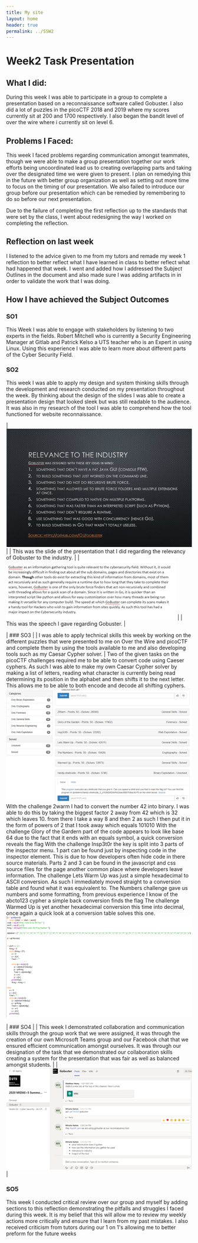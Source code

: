 ```yaml
---
title: My site
layout: home
header: true
permalink: ../SSW2
---
```



# Week2 Task Presentation


## What I did:
During this week I was able to participate in a group to complete a presentation based on a reconnaissance software called Gobuster. I also did a lot of puzzles in the picoCTF 2018 and 2019 where my scores currently sit at 200 and 1700 respectively. I also began the bandit level of over the wire where i currently sit on level 6.


 


## Problems I Faced:
This week I faced problems regarding communication amongst teammates, though we were able to make a group presentation together our work efforts being uncoordinated lead us to creating overlapping parts and taking over the designated time we were given to present. I plan on remedying this in the future with better group organization as well as setting out more time to focus on the timing of our presentation. We also failed to introduce our group before our presentation which can be remedied by remembering to do so before our next presentation.

Due to the failure of completing the first reflection up to the standards that were set by the class, I  went about redesigning the way I worked on completing the reflection.

## Reflection on last week
I listened to the advice given to me from my tutors and remade my week 1 reflection to better reflect what I have learned in class to better reflect what had happened that week. I went and added how I addressed the Subject Outlines in the document and also made sure I was adding artifacts in in order to validate the work that I was doing.

## How I have achieved the Subject Outcomes

### SO1
This Week I was able to engage with stakeholders by listening to two experts in the fields. Robert Mitchell who is currently a Security Engineering Manager at Gitlab and Patrick Kelso a UTS teacher who is an Expert in using Linux. Using this experience I was able to learn more about different parts of the Cyber Security Field.
### SO2
This week I was able to apply my design and system thinking skills through the development and research conducted on my presentation throughout the week. By thinking about the design of the slides I was able to create a presentation design that looked sleek but was still readable to the audience. It was also in my research of the tool I was able to comprehend how the tool functioned for website reconnaissance.

| ![Gobuster Presentation](/assets/Gobuster2.png) |
| This was the slide of the presentation that I did regarding the relevancy of Gobuster to the industry. |
| ![Gobuster Speech](/assets/Gobuster.png) |
| This was the speech I gave regarding Gobuster. |

| ### SO3 |
| I was able to apply technical skills this week by working on the different puzzles that were presented to me on Over the Wire and picoCTF and complete them by using the tools available to me and also developing tools such as my Caesar Cypher solver. |
Two of the given tasks on the picoCTF challenges required me to be able to convert code using Caeser cyphers. As such I was able to make my own Caesar Cypher solver by making a list of letters, reading what character is currently being read determining its position in the alphabet and then shifts it to the next letter.  This allows me to be able to both encode and decode all shifting cyphers.
 ![Pico CTF challenges](/assets/picoCTF.png)  
With the challenge 2warm I had to convert the number 42 into binary. I was able to do this by taking the biggest factor 2 away from 42 which is 32 which leaves 10. from there I take a way 8 and then 2 as such I then put it in the form of powers of 2 that I took away which equals 101010
With the challenge Glory of the Gardern part of the code appears to look like base 64 due to the fact that it ends with an equals symbol, a quick conversion reveals the flag
With the challenge Insp3t0r the key is split into 3 parts of the inspector menu. 1 part can be found just by inspecting code in the inspector element. This is due to how developers often hide code in there source materials. Parts 2 and 3 can be found in the javascript and css source files for the page another common place where developers leave information.
The challenge Lets Warm Up was just a simple hexadecimal to ASCII conversion. As such I immediately moved straight to a conversion table and found what it was equivalent to.
The Numbers challenge gave us numbers and some formatting, from previous experience I know of the abcto123 cypher a simple back conversion finds the flag
The challenge Warmed Up is yet another hexadecimal conversion this time into decimal, once again a quick look at a conversion table solves this one.
 ![Python](/assets/python1.png) 

| ### SO4 |
| This week I demonstrated collaboration and communication skills through the group work that we were assigned, it was through the creation of our own Microsoft Teams group and our Facebook chat that we ensured efficient communication amongst ourselves. It was through our designation of the task that we demonstrated our collaboration skills creating a system for the presentation that was fair as well as balanced amongst students. |
| ![Our Gobuster Group](/assets/Gobuster3.png) |

### SO5
This week I conducted critical review over our group and myself by adding sections to this reflection demonstrating the pitfalls and struggles I faced during this week. It is my belief that this will allow me to review my weekly actions more critically and ensure that I learn from my past mistakes. I also received criticism from tutors during our 1 on 1's allowing me to better preform for the future weeks



